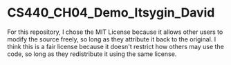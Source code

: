 # CS440_CH04_Demo_Itsygin_David

For this repository, I chose the MIT License because it allows other users to modify the source freely, so long as they attribute it back to the original. I think this is a fair license because it doesn't restrict how others may use the code, so long as they redistribute it using the same license.
